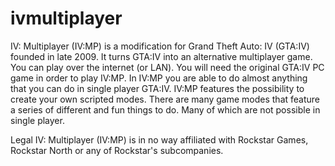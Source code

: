 ivmultiplayer
=============

IV: Multiplayer (IV:MP) is a modification for Grand Theft Auto: IV (GTA:IV) founded in late 2009. It turns GTA:IV into an alternative multiplayer game. You can play over the internet (or LAN). You will need the original GTA:IV PC game in order to play IV:MP.
In IV:MP you are able to do almost anything that you can do in single player GTA:IV. IV:MP features the possibility to create your own scripted modes. There are many game modes that feature a series of different and fun things to do. Many of which are not possible in single player.

Legal
IV: Multiplayer (IV:MP) is in no way affiliated with Rockstar Games, Rockstar North or any of Rockstar's subcompanies. 